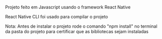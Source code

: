 Projeto feito em Javascript usando o framework React Native

React Native CLI foi usado para compilar o projeto

Nota:
Antes de instalar o projeto rode o comando "npm install" no terminal da pasta do projeto para certificar que as bibliotecas sejam instaladas